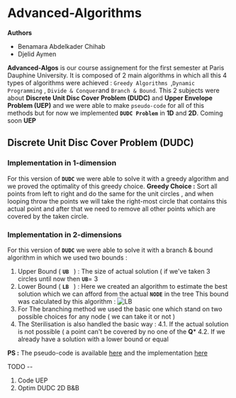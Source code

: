 
# Advanced-Algorithms
**Authors** 
- Benamara Abdelkader Chihab  
- Djelid Aymen

**Advanced-Algos** is  our course assignement for the first semester at Paris Dauphine University. It is composed of 2 main algorithms in which all this 4 types of algorithms were achieved : `Greedy Algorithms `,`Dynamic Programming` , `Divide & Conquer`and `Branch & Bound`.
This 2 subjects were about **Discrete Unit Disc Cover Problem (DUDC)** and **Upper Envelope Problem (UEP)** and we were able to make `pseudo-code` for all of this methods but for now we implemented **`DUDC Problem`** in **1D** and **2D**. Coming soon **UEP**

## Discrete Unit Disc Cover Problem (DUDC)
### Implementation in 1-dimension 
For this version of **`DUDC`** we were able to solve it with a greedy algorithm and we proved the optimality of this greedy choice.
**Greedy Choice :** Sort all points from left to right  and do the same for the unit circles ,  and when looping throw the points we will take the right-most circle that contains this actual point and after that we need to remove all other points which are covered by the taken circle.
### Implementation in 2-dimensions
For this version of **`DUDC`** we were able to solve it with a branch & bound algorithm in which we used two bounds :
1. Upper Bound ( **`UB `** ) : The size of actual solution ( if we've taken 3 circles until now then **`UB`**= 3
2. Lower Bound ( **`LB `** ) : Here we created an algorithm to estimate the best solution which we can afford from the actual **`NODE`** in the tree This bound was calculated by this algorithm : 
![LB](https://user-images.githubusercontent.com/38104305/105034650-10c78600-5a5a-11eb-88e3-0032733258e5.JPG)
3. For The branching method we used the basic one which stand on two possible choices for any node ( we can take it or not ) 
4. The Sterilisation is also handled the basic way : 
4.1. If the actual solution is not possible ( a point can't be covered by no one of the **Q*** 
4.2. If we already have a solution with a lower bound or equal 

**PS :** The pseudo-code is available   [here](https://github.com/ChihabEddine98/AdvancedAlgos/blob/main/APA_rapport.pdf)
and  the implementation [here](https://github.com/ChihabEddine98/AdvancedAlgos/blob/main/DUDC/DUDC.ipynb)

TODO -- 
1. Code UEP
2. Optim DUDC 2D B&B
